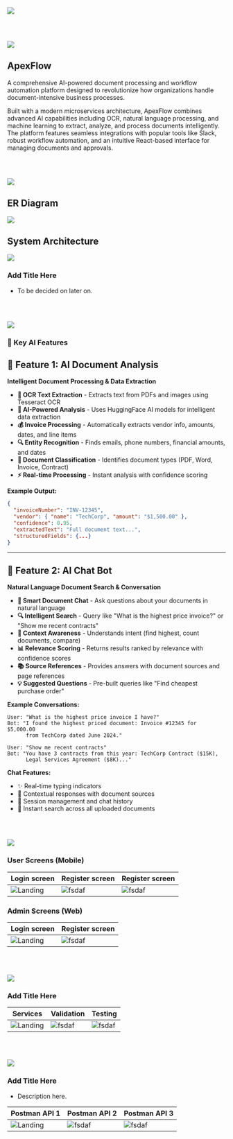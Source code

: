 <img src="./readme/title1.svg"/>

<!-- CI/CD Pipeline Status: Testing CD trigger after fixing major lint errors -->

<br><br>

<!-- project overview -->
<img src="./readme/title2.svg"/>

## ApexFlow

A comprehensive AI-powered document processing and workflow automation platform designed to revolutionize how organizations handle document-intensive business processes.

Built with a modern microservices architecture, ApexFlow combines advanced AI capabilities including OCR, natural language processing, and machine learning to extract, analyze, and process documents intelligently. The platform features seamless integrations with popular tools like Slack, robust workflow automation, and an intuitive React-based interface for managing documents and approvals.

<br><br>

<!-- System Design -->
<img src="./readme/title3.svg"/>

## ER Diagram

<img src="./readme/screenshots/diagram-export-9-20-2025-12_36_14-PM.png"/>

## System Architecture

<img src="./readme/screenshots/system-arch.png"/>

### Add Title Here

- To be decided on later on.

<br><br>

<!-- Project Highlights -->
<img src="./readme/title4.svg"/>

### 🚀 Key AI Features

## 🎯 **Feature 1: AI Document Analysis**

**Intelligent Document Processing & Data Extraction**

- **📄 OCR Text Extraction** - Extracts text from PDFs and images using Tesseract OCR
- **🤖 AI-Powered Analysis** - Uses HuggingFace AI models for intelligent data extraction
- **💰 Invoice Processing** - Automatically extracts vendor info, amounts, dates, and line items
- **🔍 Entity Recognition** - Finds emails, phone numbers, financial amounts, and dates
- **📁 Document Classification** - Identifies document types (PDF, Word, Invoice, Contract)
- **⚡ Real-time Processing** - Instant analysis with confidence scoring

**Example Output:**

```json
{
  "invoiceNumber": "INV-12345",
  "vendor": { "name": "TechCorp", "amount": "$1,500.00" },
  "confidence": 0.95,
  "extractedText": "Full document text...",
  "structuredFields": {...}
}
```

---

## 🎯 **Feature 2: AI Chat Bot**

**Natural Language Document Search & Conversation**

- **💬 Smart Document Chat** - Ask questions about your documents in natural language
- **🔍 Intelligent Search** - Query like "What is the highest price invoice?" or "Show me recent contracts"
- **🎯 Context Awareness** - Understands intent (find highest, count documents, compare)
- **📊 Relevance Scoring** - Returns results ranked by relevance with confidence scores
- **📚 Source References** - Provides answers with document sources and page references
- **💡 Suggested Questions** - Pre-built queries like "Find cheapest purchase order"

**Example Conversations:**

```
User: "What is the highest price invoice I have?"
Bot: "I found the highest priced document: Invoice #12345 for $5,000.00
      from TechCorp dated June 2024."

User: "Show me recent contracts"
Bot: "You have 3 contracts from this year: TechCorp Contract ($15K),
      Legal Services Agreement ($8K)..."
```

**Chat Features:**

- ✨ Real-time typing indicators
- 🎯 Contextual responses with document sources
- 💾 Session management and chat history
- 🚀 Instant search across all uploaded documents

<br><br>

<!-- Demo -->
<img src="./readme/title5.svg"/>

### User Screens (Mobile)

| Login screen                            | Register screen                       | Register screen                       |
| --------------------------------------- | ------------------------------------- | ------------------------------------- |
| ![Landing](./readme/demo/1440x1024.png) | ![fsdaf](./readme/demo/1440x1024.png) | ![fsdaf](./readme/demo/1440x1024.png) |

### Admin Screens (Web)

| Login screen                            | Register screen                       |
| --------------------------------------- | ------------------------------------- |
| ![Landing](./readme/demo/1440x1024.png) | ![fsdaf](./readme/demo/1440x1024.png) |

<br><br>

<!-- Development & Testing -->
<img src="./readme/title6.svg"/>

### Add Title Here

| Services                                | Validation                            | Testing                               |
| --------------------------------------- | ------------------------------------- | ------------------------------------- |
| ![Landing](./readme/demo/1440x1024.png) | ![fsdaf](./readme/demo/1440x1024.png) | ![fsdaf](./readme/demo/1440x1024.png) |

<br><br>

<!-- Deployment -->
<img src="./readme/title7.svg"/>

### Add Title Here

- Description here.

| Postman API 1                           | Postman API 2                         | Postman API 3                         |
| --------------------------------------- | ------------------------------------- | ------------------------------------- |
| ![Landing](./readme/demo/1440x1024.png) | ![fsdaf](./readme/demo/1440x1024.png) | ![fsdaf](./readme/demo/1440x1024.png) |

<br><br>
